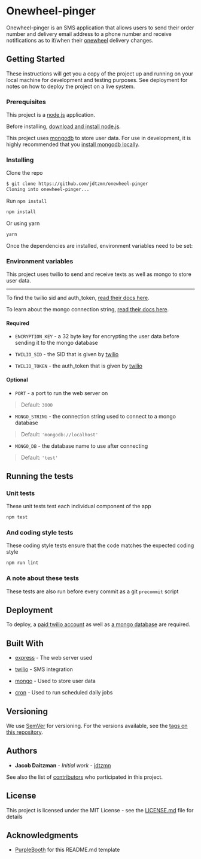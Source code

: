 # Onewheel-pinger

Onewheel-pinger is an SMS application that allows users to send their order number and delivery email address to a phone number and receive notifications as to if/when their [onewheel](https://onewheel.com/) delivery changes.

## Getting Started

These instructions will get you a copy of the project up and running on your local machine for development and testing purposes. See deployment for notes on how to deploy the project on a live system.

### Prerequisites

This project is a [node.js](https://nodejs.org) application.

Before installing, [download and install node.js](https://nodejs.org/en/download/).

This project uses [mongodb](https://mongodb.com) to store user data. For use in development, it is highly recommended that you [install mongodb locally](https://docs.mongodb.com/manual/installation/).

### Installing

Clone the repo

```bash
$ git clone https://github.com/jdtzmn/onewheel-pinger
Cloning into onewheel-pinger...
```

Run `npm install`

```bash
npm install
```

Or using yarn

```bash
yarn
```

Once the dependencies are installed, environment variables need to be set:

### Environment variables

This project uses twilio to send and receive texts as well as mongo to store user data.

---

To find the twilio sid and auth_token, [read their docs here](https://support.twilio.com/hc/en-us/articles/223136027-Auth-Tokens-and-How-to-Change-Them).

To learn about the mongo connection string, [read their docs here](https://docs.mongodb.com/manual/reference/connection-string/).

#### Required

- `ENCRYPTION_KEY` - a 32 byte key for encrypting the user data before sending it to the mongo database

- `TWILIO_SID` - the SID that is given by [twilio](https://twilio.com)
- `TWILIO_TOKEN` - the auth_token that is given by [twilio](https://twilio.com)

#### Optional

- `PORT` - a port to run the web server on

> Default: `3000`

- `MONGO_STRING` - the connection string used to connect to a mongo database

> Default: `'mongodb://localhost'`

- `MONGO_DB` - the database name to use after connecting

> Default: `'test'`

## Running the tests

### Unit tests

These unit tests test each individual component of the app

```bash
npm test
```

### And coding style tests

These coding style tests ensure that the code matches the expected coding style

```bash
npm run lint
```

### A note about these tests

These tests are also run before every commit as a git `precommit` script

## Deployment

To deploy, a [paid twilio account](https://www.twilio.com/sms/pricing) as well as [a mongo database](https://www.mongodb.com/products/how-to-buy) are required.

## Built With

- [express](http://expressjs.com/) - The web server used

- [twilio](https://twilio.com/) - SMS integration

- [mongo](https://www.mongodb.com/) - Used to store user data

- [cron](https://npmjs.com/cron/) - Used to run scheduled daily jobs

## Versioning

We use [SemVer](http://semver.org/) for versioning. For the versions available, see the [tags on this repository](https://github.com/jdtzmn/onewheel-pinger/tags).

## Authors

* **Jacob Daitzman** - *Initial work* - [jdtzmn](https://github.com/jdtzmn)

See also the list of [contributors](https://github.com/jdtzmn/onewheel-pinger/contributors) who participated in this project.

## License

This project is licensed under the MIT License - see the [LICENSE.md](LICENSE.md) file for details

## Acknowledgments

- [PurpleBooth](https://github.com/PurpleBooth/) for this README.md template
